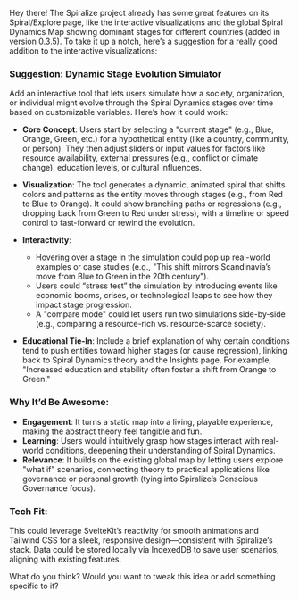 Hey there! The Spiralize project already has some great features on its Spiral/Explore page, like the interactive visualizations and the global Spiral Dynamics Map showing dominant stages for different countries (added in version 0.3.5). To take it up a notch, here’s a suggestion for a really good addition to the interactive visualizations:

### Suggestion: **Dynamic Stage Evolution Simulator**
Add an interactive tool that lets users simulate how a society, organization, or individual might evolve through the Spiral Dynamics stages over time based on customizable variables. Here’s how it could work:

- **Core Concept**: Users start by selecting a "current stage" (e.g., Blue, Orange, Green, etc.) for a hypothetical entity (like a country, community, or person). They then adjust sliders or input values for factors like resource availability, external pressures (e.g., conflict or climate change), education levels, or cultural influences.
  
- **Visualization**: The tool generates a dynamic, animated spiral that shifts colors and patterns as the entity moves through stages (e.g., from Red to Blue to Orange). It could show branching paths or regressions (e.g., dropping back from Green to Red under stress), with a timeline or speed control to fast-forward or rewind the evolution.

- **Interactivity**: 
  - Hovering over a stage in the simulation could pop up real-world examples or case studies (e.g., "This shift mirrors Scandinavia’s move from Blue to Green in the 20th century").
  - Users could “stress test” the simulation by introducing events like economic booms, crises, or technological leaps to see how they impact stage progression.
  - A "compare mode" could let users run two simulations side-by-side (e.g., comparing a resource-rich vs. resource-scarce society).

- **Educational Tie-In**: Include a brief explanation of why certain conditions tend to push entities toward higher stages (or cause regression), linking back to Spiral Dynamics theory and the Insights page. For example, "Increased education and stability often foster a shift from Orange to Green."

### Why It’d Be Awesome:
- **Engagement**: It turns a static map into a living, playable experience, making the abstract theory feel tangible and fun.
- **Learning**: Users would intuitively grasp how stages interact with real-world conditions, deepening their understanding of Spiral Dynamics.
- **Relevance**: It builds on the existing global map by letting users explore "what if" scenarios, connecting theory to practical applications like governance or personal growth (tying into Spiralize’s Conscious Governance focus).

### Tech Fit:
This could leverage SvelteKit’s reactivity for smooth animations and Tailwind CSS for a sleek, responsive design—consistent with Spiralize’s stack. Data could be stored locally via IndexedDB to save user scenarios, aligning with existing features.

What do you think? Would you want to tweak this idea or add something specific to it?
